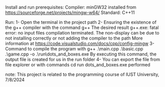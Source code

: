 Install and run
prerequisites:
Compiler: minGW32 installed from https://sourceforge.net/projects/mingw-w64/
Standard: C++11

Run:
1- Open the terminal in the project path
2- Ensuring the existence of the g++ compiler with the command
g++
The desired result
g++.exe: fatal error: no input files
compilation terminated.
The non-display can be due to not installing correctly or not adding the compiler to the path
More information at https://code.visualstudio.com/docs/cpp/config-mingw
3- Command to compile the program with
g++ .\main.cpp .\basic.cpp .\game.cpp -o .\run\dots_and_boxes.exe
By executing this command, the output file is created for us in the run folder
4- You can export the file from file explorer or with commands
cd run
dots_and_boxes.exe
performed

note:
This project is related to the programming course of IUST University, 7/8/2024
